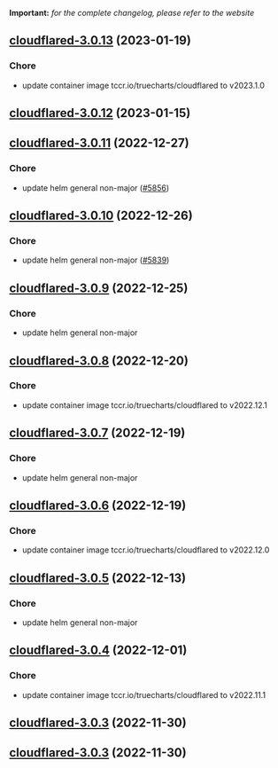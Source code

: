 **Important:**
*for the complete changelog, please refer to the website*




## [cloudflared-3.0.13](https://github.com/truecharts/charts/compare/cloudflared-3.0.12...cloudflared-3.0.13) (2023-01-19)

### Chore

- update container image tccr.io/truecharts/cloudflared to v2023.1.0
  
  


## [cloudflared-3.0.12](https://github.com/truecharts/charts/compare/cloudflareddns-4.0.2...cloudflared-3.0.12) (2023-01-15)




## [cloudflared-3.0.11](https://github.com/truecharts/charts/compare/cloudflared-3.0.10...cloudflared-3.0.11) (2022-12-27)

### Chore

- update helm general non-major ([#5856](https://github.com/truecharts/charts/issues/5856))
  
  


## [cloudflared-3.0.10](https://github.com/truecharts/charts/compare/cloudflareddns-3.0.7...cloudflared-3.0.10) (2022-12-26)

### Chore

- update helm general non-major ([#5839](https://github.com/truecharts/charts/issues/5839))
  
  


## [cloudflared-3.0.9](https://github.com/truecharts/charts/compare/cloudflared-3.0.8...cloudflared-3.0.9) (2022-12-25)

### Chore

- update helm general non-major
  
  


## [cloudflared-3.0.8](https://github.com/truecharts/charts/compare/cloudflared-3.0.7...cloudflared-3.0.8) (2022-12-20)

### Chore

- update container image tccr.io/truecharts/cloudflared to v2022.12.1
  
  


## [cloudflared-3.0.7](https://github.com/truecharts/charts/compare/cloudflared-3.0.6...cloudflared-3.0.7) (2022-12-19)

### Chore

- update helm general non-major
  
  


## [cloudflared-3.0.6](https://github.com/truecharts/charts/compare/cloudflareddns-3.0.5...cloudflared-3.0.6) (2022-12-19)

### Chore

- update container image tccr.io/truecharts/cloudflared to v2022.12.0
  
  


## [cloudflared-3.0.5](https://github.com/truecharts/charts/compare/cloudflared-3.0.4...cloudflared-3.0.5) (2022-12-13)

### Chore

- update helm general non-major
  
  


## [cloudflared-3.0.4](https://github.com/truecharts/charts/compare/cloudflareddns-3.0.3...cloudflared-3.0.4) (2022-12-01)

### Chore

- update container image tccr.io/truecharts/cloudflared to v2022.11.1
  
  


## [cloudflared-3.0.3](https://github.com/truecharts/charts/compare/cloudflared-3.0.2...cloudflared-3.0.3) (2022-11-30)




## [cloudflared-3.0.3](https://github.com/truecharts/charts/compare/cloudflared-3.0.2...cloudflared-3.0.3) (2022-11-30)

